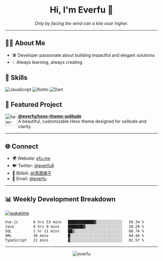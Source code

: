 <h1 align="center">Hi, I'm Everfu 👋</h1>

<p align="center">
  <em>Only by facing the wind can a kite soar higher.</em>
</p>

---

## 🧑‍💻 About Me

- 🛠️ Developer passionate about building impactful and elegant solutions  
- 💡 Always learning, always creating

## 🚀 Skills

![JavaScript](https://img.shields.io/badge/-JavaScript-F7DF1E?style=flat&logo=javascript&logoColor=black)
![Kotlin](https://img.shields.io/badge/-Kotlin-7F52FF?style=flat&logo=kotlin&logoColor=white)
![Dart](https://img.shields.io/badge/-Dart-0175C2?style=flat&logo=dart&logoColor=white)

## 🌟 Featured Project

<a href="https://github.com/everfu/hexo-theme-solitude">
  <img align="left" width="40" src="https://raw.githubusercontent.com/everfu/hexo-theme-solitude/main/source/img/logo.png" alt="hexo-theme-solitude logo" />
</a>

**[@everfu/hexo-theme-solitude](https://github.com/everfu/hexo-theme-solitude)**  
A beautiful, customizable Hexo theme designed for solitude and clarity.

---

## 🌐 Connect

- 🌍 Website: [efu.me](https://efu.me)
- 🐦 Twitter: [@everfu8](https://twitter.com/everfu8)
- 🎥 Bilibili: [@清酒铺子](https://space.bilibili.com/1329819902)
- 📧 Email: [@everfu](mailto:o@efu.me)

---

## 📊 Weekly Development Breakdown

[![wakatime](https://wakatime.com/badge/user/0fcef314-a9cd-4509-9880-5cdb2158a775.svg)](https://wakatime.com/@0fcef314-a9cd-4509-9880-5cdb2158a775)

<!--START_SECTION:waka-->

```txt
Vue.js       6 hrs 53 mins   ████████████▓░░░░░░░░░░░░   50.34 %
Java         4 hrs 8 mins    ███████▓░░░░░░░░░░░░░░░░░   30.29 %
SQL          1 hr 11 mins    ██▒░░░░░░░░░░░░░░░░░░░░░░   08.74 %
XML          36 mins         █░░░░░░░░░░░░░░░░░░░░░░░░   04.46 %
TypeScript   21 mins         ▓░░░░░░░░░░░░░░░░░░░░░░░░   02.57 %
```

<!--END_SECTION:waka-->

---

<p align="center">
  <img src="https://komarev.com/ghpvc/?username=everfu&label=Profile%20views&color=0e75b6&style=flat" alt="everfu" />
</p>